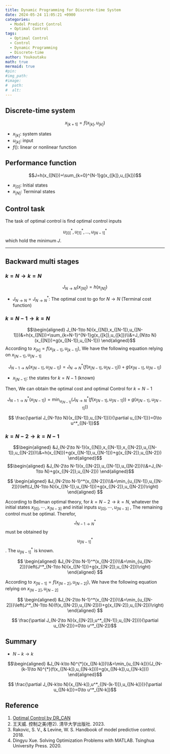 ```yaml
---
title: Dynamic Programming for Discrete-time System
date: 2024-05-24 11:05:21 +0900
categories:
  - Model Predict Control
  - Optimal Control
tags:
  - Optimal Control
  - Control
  - Dynamic Programming
  - Discrete-time
author: Youkoutaku
math: true
mermaid: true
#pin:
#img_path:
#image:
#  path: 
#  alt: 
---
```


## Discrete-time system

$$x_{[k+1]}=f(x_{[k]},u_{[k]})$$

- $x_{[k]}:$ system states
- $u_{[k]}:$ input
- $f():$ linear or nonlinear function


## Performance function

$$J=h(x_{[N]})+\sum_{k=0}^{N-1}g(x_{[k]},u_{[k]})$$

- $x_{[0]}:$ Initial states
- $x_{[N]}:$ Terminal states

## Control task
The task of optimal control is find optimal control inputs

$$u^*_{[0]},u^*_{[1]},\dots,u^*_{[N-1]}$$ 
which hold the minimum $J$.

---
## Backward multi stages
### $k=N\to k=N$

$$J_{N\to N}(x_{[N]})=h(x_{[N]})$$

- $J_{N\to N}=J^*_{N\to N}:$ The optimal cost to go for $N\to N$ (Terminal cost function)

### $k=N-1\to k=N$

$$\begin{aligned}
J_{N-1\to N}(x_{[N]},x_{[N-1]},u_{[N-1]})&=h(x_{[N]})+\sum_{k=N-1}^{N-1}g(x_{[k]},u_{[k]})\\&=J_{N\to N}(x_{[N]})+g(x_{[N-1]},u_{[N-1]})
\end{aligned}$$
According to $x_{[k]}=f(x_{[k-1]},u_{[k-1]})$, We have the following equation relying on $x_{[N-1]},u_{[N-1]}$

$$
J_{N-1\to N}(x_{[N-1]},u_{[N-1]})=J^*_{N\to N}(f(x_{[N-1]},u_{[N-1]}))+g(x_{[N-1]},u_{[N-1]})
$$

- $x_{[N-1]}:$ the states for $k=N-1$ (known)

Then, We can obtain the optimal cost and optimal Control for $k=N-1$ 

$$
J_{N-1\to N}^*(x_{[N-1]})=\min_{u_{[N-1]}}\left(J^*_{N\to N}(f(x_{[N-1]},u_{[N-1]}))+g(x_{[N-1]},u_{[N-1]})\right)
$$

$$
\frac{\partial J_{N-1\to N}(x_{[N-1]},u_{[N-1]})}{\partial u_{[N-1]}}=0\to u^*_{[N-1]}$$

### $k=N-2\to k=N-1$

$$\begin{aligned}
&J_{N-2\to N-1}(x_{[N]},x_{[N-1]},x_{[N-2]},u_{[N-1]},u_{[N-2]})\\&=h(x_{[N]})+g(x_{[N-1]},u_{[N-1]})+g(x_{[N-2]},u_{[N-2]})
\end{aligned}$$
$$\begin{aligned}
&J_{N-2\to N-1}(x_{[N-2]},u_{[N-1]},u_{[N-2]})\\&=J_{N-1\to N}+g(x_{[N-2]},u_{[N-2]})
\end{aligned}$$

$$
\begin{aligned}
&J_{N-2\to N-1}^*(x_{[N-2]})\\&=\min_{u_{[N-1]},u_{[N-2]}}\left(J_{N-1\to N}(x_{[N-1]},u_{[N-1]})+g(x_{[N-2]},u_{[N-2]})\right)
\end{aligned}
$$

According to Bellman optimal theory, for $k=N-2\to k=N$, whatever the initial states $x_{[0]},\cdots,x_{[N-3]}$ and initial inputs $u_{[0]},\cdots, u_{[N-3]}$  , The remaining control must be optimal. Therefor, $$J^*_{N-1\to N}$$ must be obtained by $$u^*_{[N-1]}$$. The $u^*_{[N-1]}$ is known.

$$
\begin{aligned}
&J_{N-2\to N-1}^*(x_{[N-2]})\\&=\min_{u_{[N-2]}}\left(J^*_{N-1\to N}(x_{[N-1]})+g(x_{[N-2]},u_{[N-2]})\right)
\end{aligned}
$$

According to $x_{[N-1]}=f(x_{[N-2]},u_{[N-2]})$, We have the following equation relying on $x_{[N-2]},u_{[N-2]}$

$$
\begin{aligned}
&J_{N-2\to N-1}^*(x_{[N-2]})\\&=\min_{u_{[N-2]}}\left(J^*_{N-1\to N}(f(x_{[N-2]},u_{[N-2]}))+g(x_{[N-2]},u_{[N-2]})\right)
\end{aligned}
$$

$$
\frac{\partial J_{N-2\to N}(x_{[N-2]},u^*_{[N-1]},u_{[N-2]})}{\partial u_{[N-2]}}=0\to u^*_{[N-2]}$$

## Summary
- $N-k\to k$

$$\begin{aligned}
	&J_{N-k\to N}^{*}(x_{[N-k]})\\&=\min_{u_{[N-k]}}(J_{N-(k-1)\to N}^{*}(f(x_{[N-k]},u_{[N-k]}))+g(x_{[N-k]},u_{[N-k]}))
\end{aligned}$$

$$
\frac{\partial J_{N-k\to N}(x_{[N-k]},u^*_{[N-(k-1)]},u_{[N-k]})}{\partial u_{[N-k]}}=0\to u^*_{[N-k]}$$

## Reference
1. [Optimal Control by DR_CAN ](https://space.bilibili.com/230105574/channel/collectiondetail?sid=1814750)
2. 王天威. 控制之美(卷2). 清华大学出版社. 2023.
3. Rakovic, S. V., & Levine, W. S. Handbook of model predictive control. 2018. 
3. Dingyu Xue. Solving Optimization Problems with MATLAB. Tsinghua University Press. 2020.